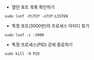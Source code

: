 * 열린 포트 목록 확인하기
```Shell
sudo lsof -PiTCP -sTCP:LISTEN
```
* 특정 포트(3000번)의 프로세스 아이디 찾기
```Shell
sudo lsof -i :3000
```
* 특정 프로세스(PID) 강제 종료하기
```Shell
sudo kill -9 PID
```